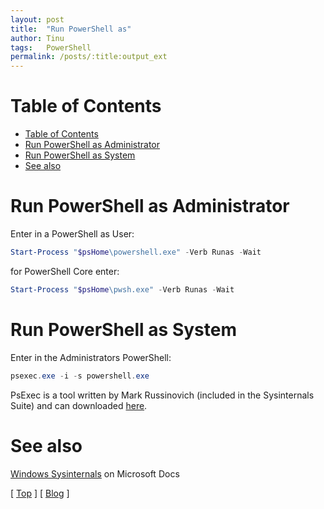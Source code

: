 ```yaml
---
layout: post
title:  "Run PowerShell as"
author: Tinu
tags:   PowerShell
permalink: /posts/:title:output_ext
---
```


# Table of Contents

- [Table of Contents](#table-of-contents)
- [Run PowerShell as Administrator](#run-powershell-as-administrator)
- [Run PowerShell as System](#run-powershell-as-system)
- [See also](#see-also)

# Run PowerShell as Administrator

Enter in a PowerShell as User:

````powershell
Start-Process "$psHome\powershell.exe" -Verb Runas -Wait
````

for PowerShell Core enter:

````powershell
Start-Process "$psHome\pwsh.exe" -Verb Runas -Wait
````

# Run PowerShell as System

Enter in the Administrators PowerShell:

````powershell
psexec.exe -i -s powershell.exe
````

PsExec is a tool written by Mark Russinovich (included in the Sysinternals Suite) and can downloaded [here](https://docs.microsoft.com/de-de/sysinternals/downloads/psexec).

# See also

[Windows Sysinternals](https://docs.microsoft.com/en-us/sysinternals/) on Microsoft Docs

[ [Top](#table-of-contents) ] [ [Blog](../devops.html) ]
